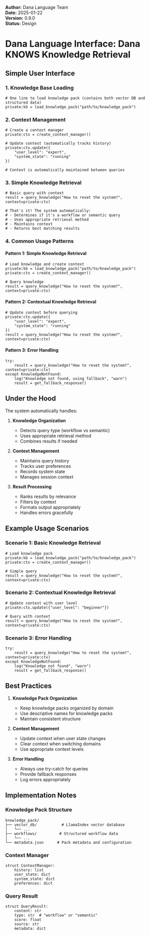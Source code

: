 **Author:** Dana Language Team  
**Date:** 2025-01-22  
**Version:** 0.9.0  
**Status:** Design

# Dana Language Interface: Dana KNOWS Knowledge Retrieval

## Simple User Interface

### 1. Knowledge Base Loading
```dana
# One line to load knowledge pack (contains both vector DB and structured data)
private:kb = load_knowledge_pack("path/to/knowledge_pack")
```

### 2. Context Management
```dana
# Create a context manager
private:ctx = create_context_manager()

# Update context (automatically tracks history)
private:ctx.update({
    "user_level": "expert",
    "system_state": "running"
})

# Context is automatically maintained between queries
```

### 3. Simple Knowledge Retrieval
```dana
# Basic query with context
result = query_knowledge("How to reset the system?", context=private:ctx)

# That's it! The system automatically:
# - Determines if it's a workflow or semantic query
# - Uses appropriate retrieval method
# - Maintains context
# - Returns best matching results
```

### 4. Common Usage Patterns

#### Pattern 1: Simple Knowledge Retrieval
```dana
# Load knowledge and create context
private:kb = load_knowledge_pack("path/to/knowledge_pack")
private:ctx = create_context_manager()

# Query knowledge
result = query_knowledge("How to reset the system?", context=private:ctx)
```

#### Pattern 2: Contextual Knowledge Retrieval
```dana
# Update context before querying
private:ctx.update({
    "user_level": "expert",
    "system_state": "running"
})
result = query_knowledge("How to reset the system?", context=private:ctx)
```

#### Pattern 3: Error Handling
```dana
try:
    result = query_knowledge("How to reset the system?", context=private:ctx)
except KnowledgeNotFound:
    log("Knowledge not found, using fallback", "warn")
    result = get_fallback_response()
```

## Under the Hood

The system automatically handles:

1. **Knowledge Organization**
   - Detects query type (workflow vs semantic)
   - Uses appropriate retrieval method
   - Combines results if needed

2. **Context Management**
   - Maintains query history
   - Tracks user preferences
   - Records system state
   - Manages session context

3. **Result Processing**
   - Ranks results by relevance
   - Filters by context
   - Formats output appropriately
   - Handles errors gracefully

## Example Usage Scenarios

### Scenario 1: Basic Knowledge Retrieval
```dana
# Load knowledge pack
private:kb = load_knowledge_pack("path/to/knowledge_pack")
private:ctx = create_context_manager()

# Simple query
result = query_knowledge("How to reset the system?", context=private:ctx)
```

### Scenario 2: Contextual Knowledge Retrieval
```dana
# Update context with user level
private:ctx.update({"user_level": "beginner"})

# Query with context
result = query_knowledge("How to reset the system?", context=private:ctx)
```

### Scenario 3: Error Handling
```dana
try:
    result = query_knowledge("How to reset the system?", context=private:ctx)
except KnowledgeNotFound:
    log("Knowledge not found", "warn")
    result = get_fallback_response()
```

## Best Practices

1. **Knowledge Pack Organization**
   - Keep knowledge packs organized by domain
   - Use descriptive names for knowledge packs
   - Maintain consistent structure

2. **Context Management**
   - Update context when user state changes
   - Clear context when switching domains
   - Use appropriate context levels

3. **Error Handling**
   - Always use try-catch for queries
   - Provide fallback responses
   - Log errors appropriately

## Implementation Notes

### Knowledge Pack Structure
```
knowledge_pack/
├── vector_db/           # LlamaIndex vector database
│   └── ...
├── workflows/          # Structured workflow data
│   └── ...
└── metadata.json      # Pack metadata and configuration
```

### Context Manager
```dana
struct ContextManager:
    history: list
    user_state: dict
    system_state: dict
    preferences: dict
```

### Query Result
```dana
struct QueryResult:
    content: str
    type: str  # "workflow" or "semantic"
    score: float
    source: str
    metadata: dict
``` 